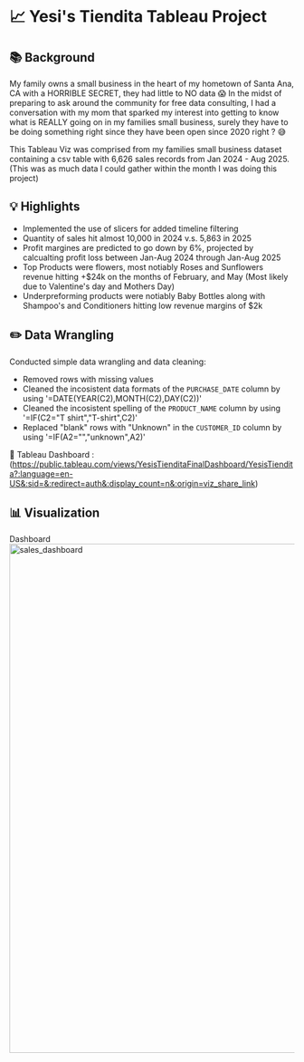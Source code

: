 # 📈 Yesi's Tiendita Tableau Project
## 📚 Background

My family owns a small business in the heart of my hometown of Santa Ana, CA with a HORRIBLE SECRET, they had little to NO data 😱 In the midst of preparing to ask around the community for free data consulting, I had a conversation with my mom that sparked my interest into getting to know what is REALLY going on in my families small business, surely they have to be doing something right since they have been open since 2020 right ? 😅

This Tableau Viz was comprised from my families small business dataset containing a csv table with 6,626 sales records from Jan 2024 - Aug 2025. (This was as much data I could gather within the month I was doing this project)

## 💡 Highlights

- Implemented the use of slicers for added timeline filtering
- Quantity of sales hit almost 10,000 in 2024 v.s. 5,863 in 2025 
- Profit margines are predicted to go down by 6%, projected by calcualting profit loss between Jan-Aug 2024 through Jan-Aug 2025
- Top Products were flowers, most notiably Roses and Sunflowers revenue hitting +$24k on the months of February, and May (Most likely due to Valentine's day and Mothers Day)
- Underpreforming products were notiably Baby Bottles along with Shampoo's and Conditioners hitting low revenue margins of $2k

## ✏️ Data Wrangling

Conducted simple data wrangling and data cleaning:
- Removed rows with missing values
- Cleaned the incosistent data formats of the `PURCHASE_DATE` column by using '=DATE(YEAR(C2),MONTH(C2),DAY(C2))'
- Cleaned the incosistent spelling of the `PRODUCT_NAME` column by using '=IF(C2="T shirt","T-shirt",C2)'
- Replaced "blank" rows with "Unknown" in the `CUSTOMER_ID` column by using '=IF(A2="","unknown",A2)'

📍 Tableau Dashboard : (https://public.tableau.com/views/YesisTienditaFinalDashboard/YesisTiendita?:language=en-US&:sid=&:redirect=auth&:display_count=n&:origin=viz_share_link)

## 📊 Visualization


Dashboard <img width="1337" height="899" alt="sales_dashboard" src="https://github.com/user-attachments/assets/cb5763a2-1b77-4634-a39c-5c6df82fe389" />

###
